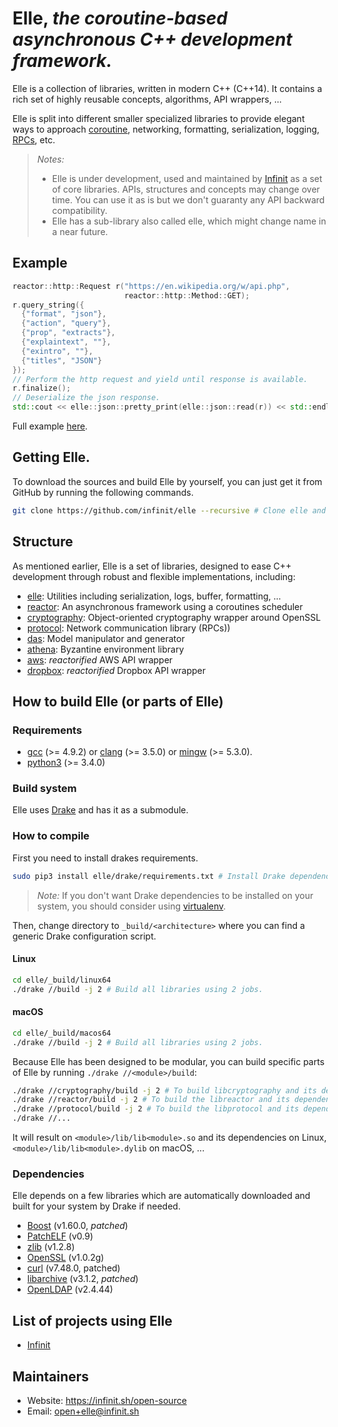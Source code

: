 # Elle, *the coroutine-based asynchronous C++ development framework.*

Elle is a collection of libraries, written in modern C++ (C++14). It contains a rich set of highly reusable concepts, algorithms, API wrappers, ...

Elle is split into different smaller specialized libraries to provide elegant ways to approach [coroutine](https://en.wikipedia.org/wiki/Coroutine), networking, formatting, serialization, logging, [RPCs](https://en.wikipedia.org/wiki/Remote_procedure_call), etc.

> *Notes:*
> - Elle is under development, used and maintained by [Infinit](https://infinit.sh) as a set of core libraries. APIs, structures and concepts may change over time. You can use it as is but we don't guaranty any API backward compatibility.
> - Elle has a sub-library also called elle, which might change name in a near future.

## Example
```cpp
reactor::http::Request r("https://en.wikipedia.org/w/api.php",
                         reactor::http::Method::GET);
r.query_string({
  {"format", "json"},
  {"action", "query"},
  {"prop", "extracts"},
  {"explaintext", ""},
  {"exintro", ""},
  {"titles", "JSON"}
});
// Perform the http request and yield until response is available.
r.finalize();
// Deserialize the json response.
std::cout << elle::json::pretty_print(elle::json::read(r)) << std::endl;
```
Full example [here](examples/samples/get_wikipedia.cc).

## Getting Elle.

To download the sources and build Elle by yourself, you can just get it from GitHub by running the following commands.

```bash
git clone https://github.com/infinit/elle --recursive # Clone elle and its submodules.
```

## Structure

As mentioned earlier, Elle is a set of libraries, designed to ease C++ development through robust and flexible implementations, including:
- [elle](elle): Utilities including serialization, logs, buffer, formatting, ...
- [reactor](reactor): An asynchronous framework using a coroutines scheduler
- [cryptography](cryptography): Object-oriented cryptography wrapper around OpenSSL
- [protocol](protocol): Network communication library (RPCs))
- [das](das): Model manipulator and generator
- [athena](athena): Byzantine environment library
- [aws](aws): *reactorified* AWS API wrapper
- [dropbox](dropbox): *reactorified* Dropbox API wrapper

## How to build Elle (or parts of Elle)

### Requirements

- [gcc](https://gcc.gnu.org) (>= 4.9.2) or [clang](http://clang.llvm.org) (>= 3.5.0) or [mingw](http://mingw.org) (>= 5.3.0).
- [python3](https://www.python.org/download/releases/3.0) (>= 3.4.0)

### Build system

Elle uses [Drake](https://github.com/infinit/drake) and has it as a submodule.

### How to compile

First you need to install drakes requirements.

```bash
sudo pip3 install elle/drake/requirements.txt # Install Drake dependencies.
```
> *Note:* If you don't want Drake dependencies to be installed on your system, you should consider using [virtualenv](https://virtualenv.pypa.io/en/stable/installation).

Then, change directory to `_build/<architecture>` where you can find a generic Drake configuration script.

#### Linux


```bash
cd elle/_build/linux64
./drake //build -j 2 # Build all libraries using 2 jobs.
```

#### macOS

```bash
cd elle/_build/macos64
./drake //build -j 2 # Build all libraries using 2 jobs.
```

Because Elle has been designed to be modular, you can build specific parts of Elle by running `./drake //<module>/build`:

```bash
./drake //cryptography/build -j 2 # To build libcryptography and its dependencies.
./drake //reactor/build -j 2 # To build the libreactor and its dependencies.
./drake //protocol/build -j 2 # To build the libprotocol and its dependencies.
./drake //...
```
It will result on `<module>/lib/lib<module>.so` and its dependencies on Linux, `<module>/lib/lib<module>.dylib` on macOS, ...

### Dependencies

Elle depends on a few libraries which are automatically downloaded and built for your system by Drake if needed.

- [Boost](http://boost.org) (v1.60.0, _patched_)
- [PatchELF](http://nixos.org/patchelf.html) (v0.9)
- [zlib](http://www.zlib.net) (v1.2.8)
- [OpenSSL](https://www.openssl.org) (v1.0.2g)
- [curl](https://curl.haxx.se) (v7.48.0, patched)
- [libarchive](http://www.libarchive.org) (v3.1.2, _patched_)
- [OpenLDAP](http://www.openldap.org) (v2.4.44)

## List of projects using Elle

- [Infinit](https://github.com/infinit/fs)

## Maintainers

 * Website: https://infinit.sh/open-source
 * Email: open+elle@infinit.sh
